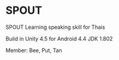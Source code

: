 # SPOUT
SPOUT Learning speaking skill for Thais

Build in Unity 4.5 for Android 4.4
JDK 1.802

Member: Bee, Put, Tan